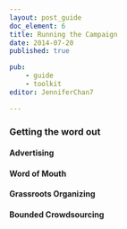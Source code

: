 ```yaml
---
layout: post_guide
doc_element: 6
title: Running the Campaign
date: 2014-07-20
published: true

pub: 
	- guide
	- toolkit
editor: JenniferChan7

---
```


### Getting the word out

#### Advertising

#### Word of Mouth

#### Grassroots Organizing

#### Bounded Crowdsourcing


